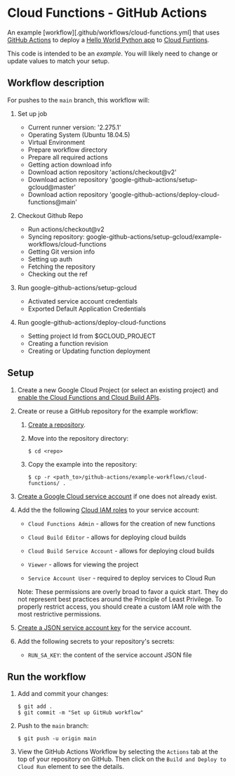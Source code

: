# Cloud Functions - GitHub Actions

An example [workflow][.github/workflows/cloud-functions.yml] that uses [GitHub Actions][actions] to deploy a
[Hello World Python app](main.py) to [Cloud Funtions][cloud-functions].

This code is intended to be an _example_. You will likely need to change or
update values to match your setup.

## Workflow description

For pushes to the `main` branch, this workflow will:

1.  Set up job
    - Current runner version: '2.275.1'
    - Operating System (Ubuntu 18.04.5)
    - Virtual Environment
    - Prepare workflow directory
    - Prepare all required actions
    - Getting action download info
    - Download action repository 'actions/checkout@v2'
    - Download action repository 'google-github-actions/setup-gcloud@master'
    - Download action repository 'google-github-actions/deploy-cloud-functions@main'

2.  Checkout Github Repo
    - Run actions/checkout@v2
    - Syncing repository: google-github-actions/setup-gcloud/example-workflows/cloud-functions
    - Getting Git version info
    - Setting up auth
    - Fetching the repository
    - Checking out the ref

3.  Run google-github-actions/setup-gcloud
    - Activated service account credentials 
    - Exported Default Application Credentials

4.  Run google-github-actions/deploy-cloud-functions
    - Setting project Id from $GCLOUD_PROJECT
    - Creating a function revision
    - Creating or Updating function deployment


## Setup

1.  Create a new Google Cloud Project (or select an existing project) and
    [enable the Cloud Functions and Cloud Build APIs](https://console.cloud.google.com/flows/enableapi?apiid=cloudbuild.googleapis.com,run.googleapis.com).

1.  Create or reuse a GitHub repository for the example workflow:

    1.  [Create a repository](https://help.github.com/en/github/creating-cloning-and-archiving-repositories/creating-a-new-repository).

    1.  Move into the repository directory:

        ```
        $ cd <repo>
        ```

    1.  Copy the example into the repository:

        ```
        $ cp -r <path_to>/github-actions/example-workflows/cloud-functions/ .
        ```

1.  [Create a Google Cloud service account][create-sa] if one does not already
    exist.

1.  Add the the following [Cloud IAM roles][roles] to your service account:

    - `Cloud Functions Admin` - allows for the creation of new functions

    - `Cloud Build Editor` - allows for deploying cloud builds

    - `Cloud Build Service Account` - allows for deploying cloud builds

    - `Viewer` - allows for viewing the project

    - `Service Account User` -  required to deploy services to Cloud Run

    Note: These permissions are overly broad to favor a quick start. They do not
    represent best practices around the Principle of Least Privilege. To
    properly restrict access, you should create a custom IAM role with the most
    restrictive permissions.


1.  [Create a JSON service account key][create-key] for the service account.

1.  Add the following secrets to your repository's secrets:

    - `RUN_SA_KEY`: the content of the service account JSON file

## Run the workflow

1.  Add and commit your changes:

    ```text
    $ git add .
    $ git commit -m "Set up GitHub workflow"
    ```

1.  Push to the `main` branch:

    ```text
    $ git push -u origin main
    ```

1.  View the GitHub Actions Workflow by selecting the `Actions` tab at the top
    of your repository on GitHub. Then click on the `Build and Deploy to Cloud
    Run` element to see the details.

[actions]: https://help.github.com/en/categories/automating-your-workflow-with-github-actions
[cloud-functions]: https://cloud.google.com/functions/
[create-sa]: https://cloud.google.com/iam/docs/creating-managing-service-accounts
[create-key]: https://cloud.google.com/iam/docs/creating-managing-service-account-keys
[sdk]: https://cloud.google.com/sdk
[secrets]: https://help.github.com/en/actions/automating-your-workflow-with-github-actions/creating-and-using-encrypted-secrets
[roles]: https://cloud.google.com/iam/docs/granting-roles-to-service-accounts#granting_access_to_a_service_account_for_a_resource